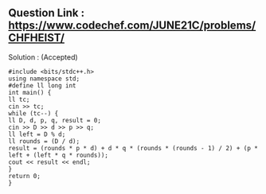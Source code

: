 ## Question Link : https://www.codechef.com/JUNE21C/problems/CHFHEIST/


Solution : (Accepted)

```
#include <bits/stdc++.h>
using namespace std;
#define ll long int
int main() {
ll tc;
cin >> tc;
while (tc--) {
ll D, d, p, q, result = 0;
cin >> D >> d >> p >> q;
ll left = D % d;
ll rounds = (D / d);
result = (rounds * p * d) + d * q * (rounds * (rounds - 1) / 2) + (p * left + (left * q * rounds));
cout << result << endl;
}
return 0;
}
```
